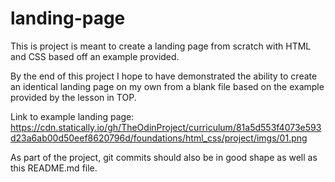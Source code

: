 # landing-page

This is project is meant to create a landing page from scratch with HTML and CSS based off an example provided. 

By the end of this project I hope
to have demonstrated the ability to create an identical landing page on my own from a blank file based on
the example provided by the lesson in TOP.

Link to example landing page: https://cdn.statically.io/gh/TheOdinProject/curriculum/81a5d553f4073e593d23a6ab00d50eef8620796d/foundations/html_css/project/imgs/01.png

As part of the project, git commits should also be in good shape as well as this README.md file.